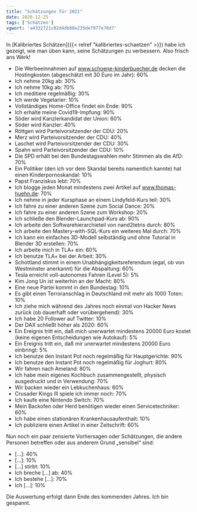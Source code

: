 ```yaml
---
title: "Schätzungen für 2021"
date: 2020-12-25
tags: ['Schätzen']
vgwort: 'a4332721c02d4db88e235de7977e70d7'
---
```

In [Kalibriertes Schätzen]({{< relref "kalibriertes-schaetzen" >}}) habe ich gezeigt, wie man üben kann, seine Schätzungen zu verbessern. Also frisch ans Werk!

* Die Werbeeinnahmen auf www.schoene-kinderbuecher.de decken die Hostingkosten (abgeschätzt mit 30 Euro im Jahr): 60%
* Ich nehme 20kg ab: 30%
* Ich nehme 10kg ab: 70%
* Ich meditiere regelmäßig: 30%
* Ich werde Vegetarier: 10%
* Vollständiges Home-Office findet ein Ende: 90%
* Ich erhalte meine Covid19-Impfung: 90%
* Söder wird Kanzlerkandidat der Union: 60%
* Söder wird Kanzler: 40%
* Röttgen wird Parteivorsitzender der CDU: 20%
* Merz wird Parteivorsitzender der CDU: 40%
* Laschet wird Parteivorsitzender der CDU: 30%
* Spahn wird Parteivorsitzender der CDU: 10%
* Die SPD erhält bei den Bundestagswahlen mehr Stimmen als die AfD: 70%
* Ein Politiker (den ich vor dem Skandal bereits namentlich kannte) hat einen Kinderpornoskandal: 10%
* Papst Franziskus lebt: 70%
* Ich blogge jeden Monat mindestens zwei Artikel auf www.thomas-huehn.de: 70%
* Ich nehme in jeder Kursphase an einem Lindyfeld-Kurs teil: 30%
* Ich fahre zu einer anderen Szene zum Social Dance: 20%
* Ich fahre zu einer anderen Szene zum Workshop: 20%
* Ich schließe den Blender-Launchpad-Kurs ab: 90%
* Ich arbeite den Softwarehierarchieteil von nand2tetris durch: 80%
* Ich arbeite den Mastery-with-SQL-Kurs ein weiteres Mal durch: 70%
* Ich kann ein einfaches 3D-Modell selbständig und ohne Tutorial in Blender 3D erstellen: 70%
* Ich arbeite mich in TLA+ ein: 60%
* Ich benutze TLA+ bei der Arbeit: 30%
* Schottland stimmt in einem Unabhängigkeitsreferendum (egal, ob von Westminster anerkannt) für die Abspaltung: 60%
* Tesla erreicht voll-autonomes Fahren (Level 5): 5%
* Kim Jong Un ist weiterhin an der Macht: 80%
* Eine neue Partei kommt in den Bundestag: 10%
* Es gibt einen Terroranschlag in Deutschland mit mehr als 1000 Toten: 10%
* Ich ziehe mich während des Jahres noch einmal von Hacker News zurück (ob dauerhaft oder vorübergehend): 30%
* Ich habe 20 Follower auf Twitter: 10%
* Der DAX schließt höher als 2020: 60%
* Ein Ereignis tritt ein, daß mich unerwartet mindestens 20000 Euro kostet (keine eigenen Entscheidungen wie Autokauf): 5%
* Ein Ereignis tritt ein, daß mir unerwartet mindestens 20000 Euro einbringt: 5%
* Ich benutze den Instant Pot noch regelmäßig für Hauptgerichte: 90%
* Ich benutze den Instant Pot noch regelmäßig für Joghurt: 80%
* Wir fahren nach Ameland: 80%
* Ich habe mein eigenes Kochbuch zusammengestellt, physisch ausgedruckt und in Verwendung: 70%
* Wir backen wieder ein Lebkuchenhaus: 60%
* Crusader Kings III spiele ich immer noch: 70%
* Ich kaufe eine Nintendo Switch: 70%
* Mein Backofen oder Herd benötigen wieder einen Servicetechniker: 60%
* Ich habe einen stationären Krankenhausaufenthalt: 10%
* Ich publiziere einen Artikel in einer Zeitschrift: 60%

Nun noch ein paar zensierte Vorhersagen oder Schätzungen, die andere Personen betreffen oder aus anderem Grund „sensibel“ sind:

* \[…\]: 40%
* \[…\]: 10%
* \[…\] stirbt: 10%
* Ich breche \[…\] ab: 40%
* Ich bestehe \[…\]: 70%
* Ich \[…\]: 10%

Die Auswertung erfolgt dann Ende des kommenden Jahres. Ich bin gespannt.

